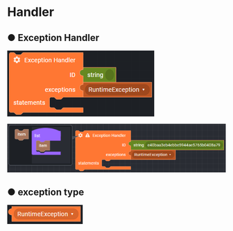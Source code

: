 # Handler

## ● Exception Handler

![](../../.gitbook/assets/image%20%28231%29.png)

![](../../.gitbook/assets/image%20%28241%29.png)

## ● exception type

![](../../.gitbook/assets/image%20%28290%29.png)

